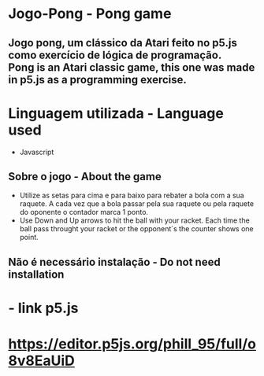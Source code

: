 # Jogo-Pong - Pong game

Jogo  pong, um clássico da Atari feito no p5.js como exercício de lógica de programação.</br>
Pong is an Atari classic game, this one was made in p5.js as a programming exercise.  
---
# Linguagem utilizada -  Language used
- Javascript

## Sobre o jogo - About the game
- Utilize as setas para cima e para baixo para rebater a bola com a sua raquete. A cada vez que a bola passar pela sua raquete ou pela raquete do oponente o contador marca 1 ponto. 
- Use Down and Up arrows to hit the ball with your racket. Each time the ball pass throught your racket or the opponent´s the counter shows one point. 


## Não é necessário instalação -  Do not need installation

# - link p5.js
 # https://editor.p5js.org/phill_95/full/o8v8EaUiD
 

